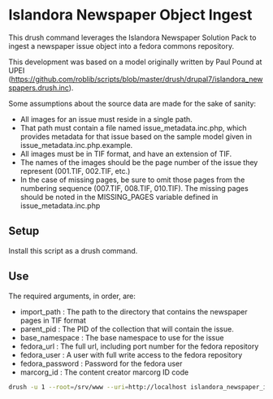 # Islandora Newspaper Object Ingest
This drush command leverages the Islandora Newspaper Solution Pack to ingest a newspaper issue object into a fedora commons repository.

This development was based on a model originally written by Paul Pound at UPEI (https://github.com/roblib/scripts/blob/master/drush/drupal7/islandora_newspapers.drush.inc).

Some assumptions about the source data are made for the sake of sanity:
+   All images for an issue must reside in a single path.
+   That path must contain a file named issue_metadata.inc.php, which provides metadata for that issue based on the sample model given in issue_metadata.inc.php.example.
+   All images must be in TIF format, and have an extension of TIF.
+   The names of the images should be the page number of the issue they represent (001.TIF, 002.TIF, etc.)
+   In the case of missing pages, be sure to omit those pages from the numbering sequence (007.TIF, 008.TIF, 010.TIF). The missing pages should be noted in the MISSING_PAGES variable defined in issue_metadata.inc.php

## Setup
Install this script as a drush command.

## Use
The required arguments, in order, are:
+   import_path : The path to the directory that contains the newspaper pages in TIF format
+   parent_pid : The PID of the collection that will contain the issue.
+   base_namespace : The base namespace to use for the issue
+   fedora_url : The full url, including port number for the fedora repository
+   fedora_user : A user with full write access to the fedora repository
+   fedora_password : Password for the fedora user
+   marcorg_id : The content creator marcorg ID code

```bash
drush -u 1 --root=/srv/www --uri=http://localhost islandora_newspaper_ingest http://fedora.lib.unb.ca:8080/fedora fedoraAdmin password /mnt/images/TJ/1974/01/01 newspapers:telegraph telegraph NBFU
```

